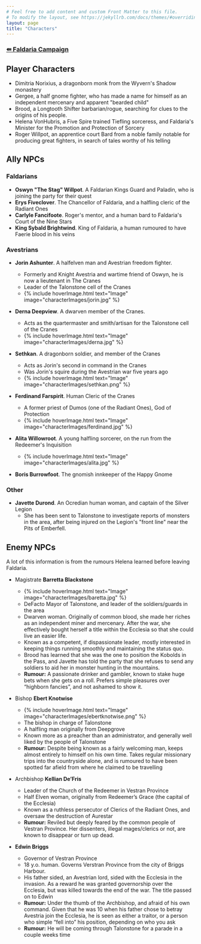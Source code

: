 ```yaml
---
# Feel free to add content and custom Front Matter to this file.
# To modify the layout, see https://jekyllrb.com/docs/themes/#overriding-theme-default
layout: page
title: "Characters"
---
```

### [&#8666; Faldaria Campaign](index.html)

## Player Characters
- Dimitria Norixius, a dragonborn monk from the Wyvern's Shadow monastery
- Gergee, a half gnome fighter, who has made a name for himself as an independent mercenary and apparent "bearded child"
- Brood, a Longtooth Shifter barbarian/rogue, searching for clues to the origins of his people.
- Helena VonHubris, a Five Spire trained Tiefling sorceress, and Faldaria's Minister for the Promotion and Protection of Sorcery
- Roger Willpot, an apprentice court Bard from a noble family notable for producing great fighters, in search of tales worthy of his telling


## Ally NPCs

### Faldarians
- **Oswyn "The Stag" Willpot**. A Faldarian Kings Guard and Paladin, who is joining the party for their quest
- **Erys Fiveclover**. The Chancellor of Faldaria, and a halfling cleric of the Radiant Ones
- **Carlyle Fancifoote**. Roger's mentor, and a human bard to Faldaria's Court of the Nine Stars
- **King Sybald Brightwind**. King of Faldaria, a human rumoured to have Faerie blood in his veins

### Avestrians

 - **Jorin Ashunter**. A halfelven man and Avestrian freedom fighter.
    - Formerly and Knight Avestria and wartime friend of Oswyn, he is now a lieutenant in The Cranes
    - Leader of the Talonstone cell of the Cranes
    - {% include hoverImage.html text="Image" image="characterImages/jorin.jpg" %}
 - **Derna Deepview**. A dwarven member of the Cranes.
    -  Acts as the quartermaster and smith/artisan for the Talonstone cell of the Cranes
    - {% include hoverImage.html text="Image" image="characterImages/derna.jpg" %}
 - **Sethkan**. A dragonborn soldier, and member of the Cranes
    -  Acts as Jorin's second in command in the Cranes
    -  Was Jorin's squire during the Avestrian war five years ago
    - {% include hoverImage.html text="Image" image="characterImages/sethkan.png" %}
 - **Ferdinand Farspirit**. Human Cleric of the Cranes
    -  A former priest of Dumos (one of the Radiant Ones), God of Protection
    - {% include hoverImage.html text="Image" image="characterImages/ferdinand.jpg" %}

 - **Alita Willowroot**. A young halfling sorcerer, on the run from the Redeemer's Inquisition
    - {% include hoverImage.html text="Image" image="characterImages/alita.jpg" %}
   
 - **Boris Burrowfoot**. The gnomish innkeeper of the Happy Gnome

### Other
 - **Javette Durond**. An Ocredian human woman, and captain of the Silver Legion
    - She has been sent to Talonstone to investigate reports of monsters in the area, after being injured on the Legion's "front line" near the Pits of Emberfell.

## Enemy NPCs

A lot of this information is from the rumours Helena learned before leaving Faldaria.

- Magistrate **Barretta Blackstone**
    - {% include hoverImage.html text="Image" image="characterImages/baretta.jpg" %}
    - DeFacto Mayor of Talonstone, and leader of the soldiers/guards in the area
    - Dwarven woman. Originally of common blood, she made her riches as an independent miner and mercenary. After the war, she effectively bought herself a title within the Ecclesia so that she could live an easier life.
    - Known as a competent, if dispassionate leader, mostly interested in keeping things running smoothly and maintaining the status quo.
    - Brood has learned that she was the one to position the Kobolds in the Pass, and Javette has told the party that she refuses to send any soldiers to aid her in monster hunting in the mountains.
    - **Rumour:** A passionate drinker and gambler, known to stake huge bets when she gets on a roll. Prefers simple pleasures over “highborn fancies”, and not ashamed to show it.

 - Bishop **Ebert Knotwise**
    - {% include hoverImage.html text="Image" image="characterImages/ebertknotwise.png" %}
    - The bishop in charge of Talonstone
    - A halfling man originally from Deepgrove
    - Known more as a preacher than an administrator, and generally well liked by the people of Talonstone
    - **Rumour:** Despite being known as a fairly welcoming man, keeps almost entirely to himself on his own time. Takes regular missionary trips into the countryside alone, and is rumoured to have been spotted far afield from where he claimed to be travelling

 - Archbishop **Kellian De’Fris**
    -  Leader of the Church of the Redeemer in Vestran Province
    -  Half Elven woman, originally from Redeemer’s Grace (the capital of the Ecclesia)
    - Known as a ruthless persecutor of Clerics of the Radiant Ones, and oversaw the destruction of Aurestar
    - **Rumour:** Reviled but deeply feared by the common people of Vestran Province. Her dissenters, illegal mages/clerics or not, are known to disappear or turn up dead.

- **Edwin Briggs**
  -  Governor of Vestran Province
  -  18 y.o. human. Governs Verstran Province from the city of Briggs Harbour.
  - His father sided, an Avestrian lord, sided with the Ecclesia in the invasion. As a reward he was granted governorship over the Ecclesia, but was killed towards the end of the war. The title passed on to Edwin
  - **Rumour:** Under the thumb of the Archbishop, and afraid of his own command. Given that he was 10 when his father chose to betray Avestria join the Ecclesia, he is seen as either a traitor, or a person who simple “fell into” his position, depending on who you ask
  - **Rumour:** He will be coming through Talonstone for a parade in a couple weeks time